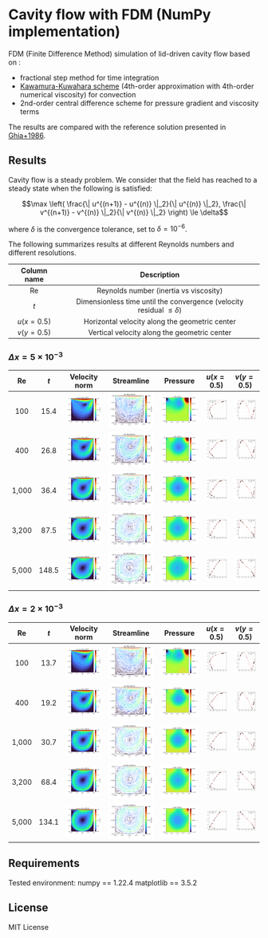# Cavity flow with FDM (NumPy implementation)

FDM (Finite Difference Method) simulation of lid-driven cavity flow based on :
* fractional step method for time integration
* [Kawamura-Kuwahara scheme](https://doi.org/10.2514/6.1984-340) (4th-order approximation with 4th-order numerical viscosity) for convection
* 2nd-order central difference scheme for pressure gradient and viscosity terms

The results are compared with the reference solution presented in [Ghia+1986](https://doi.org/10.1016/0021-9991(82)90058-4). 

## Results
Cavity flow is a steady problem. We consider that the field has reached to a steady state when the following is satisfied:
```math
\max \left( \frac{\| u^{(n+1)} - u^{(n)} \|_2}{\| u^{(n)} \|_2}, \frac{\| v^{(n+1)} - v^{(n)} \|_2}{\| v^{(n)} \|_2} \right) \le \delta
```
where $\delta$ is the convergence tolerance, set to $\delta = 10^{-6}$. 

The following summarizes results at different Reynolds numbers and different resolutions. 

| Column name | Description | 
|:---:|:---:|
| $\text{Re}$ | Reynolds number (inertia vs viscosity) |
| $t$ | Dimensionless time until the convergence (velocity residual $\le \delta$) |
| $u(x=0.5)$ | Horizontal velocity along the geometric center |
| $v(y=0.5)$ | Vertical velocity along the geometric center |

### $\Delta x = 5 \times 10^{-3}$
| $\text{Re}$ | $t$ | Velocity norm | Streamline | Pressure | $u(x=0.5)$ | $v(y=0.5)$ |
|:---:|:---:|:---:|:---:|:---:|:---:|:---:|
| 100 | 15.4 | <img src="./Re_100/vel_norm.png"> | <img src="./Re_100/psi.png"> | <img src="./Re_100/prs.png"> | <img src="./Re_100/comparison_u.png"> | <img src="./Re_100/comparison_v.png"> |
| 400 | 26.8 | <img src="./Re_400/vel_norm.png"> | <img src="./Re_400/psi.png"> | <img src="./Re_400/prs.png"> | <img src="./Re_400/comparison_u.png"> | <img src="./Re_400/comparison_v.png"> |
| 1,000 | 36.4 | <img src="./Re_1000/vel_norm.png"> | <img src="./Re_1000/psi.png"> | <img src="./Re_1000/prs.png"> | <img src="./Re_1000/comparison_u.png"> | <img src="./Re_1000/comparison_v.png"> |
| 3,200 | 87.5 | <img src="./Re_3200/vel_norm.png"> | <img src="./Re_3200/psi.png"> | <img src="./Re_3200/prs.png"> | <img src="./Re_3200/comparison_u.png"> | <img src="./Re_3200/comparison_v.png"> |
| 5,000 | 148.5 | <img src="./Re_5000/vel_norm.png"> | <img src="./Re_5000/psi.png"> | <img src="./Re_5000/prs.png"> | <img src="./Re_5000/comparison_u.png"> | <img src="./Re_5000/comparison_v.png"> |

### $\Delta x = 2 \times 10^{-3}$
| $\text{Re}$ | $t$ | Velocity norm | Streamline | Pressure | $u(x=0.5)$ | $v(y=0.5)$ |
|:---:|:---:|:---:|:---:|:---:|:---:|:---:|
| 100 | 13.7 | <img src="./Re_100_highres/vel_norm.png"> | <img src="./Re_100_highres/psi.png"> | <img src="./Re_100_highres/prs.png"> | <img src="./Re_100_highres/comparison_u.png"> | <img src="./Re_100_highres/comparison_v.png"> |
| 400 | 19.2 | <img src="./Re_400_highres/vel_norm.png"> | <img src="./Re_400_highres/psi.png"> | <img src="./Re_400_highres/prs.png"> | <img src="./Re_400_highres/comparison_u.png"> | <img src="./Re_400_highres/comparison_v.png"> |
| 1,000 | 30.7 | <img src="./Re_1000_highres/vel_norm.png"> | <img src="./Re_1000_highres/psi.png"> | <img src="./Re_1000_highres/prs.png"> | <img src="./Re_1000_highres/comparison_u.png"> | <img src="./Re_1000_highres/comparison_v.png"> |
| 3,200 | 68.4 | <img src="./Re_3200_highres/vel_norm.png"> | <img src="./Re_3200_highres/psi.png"> | <img src="./Re_3200_highres/prs.png"> | <img src="./Re_3200_highres/comparison_u.png"> | <img src="./Re_3200_highres/comparison_v.png"> |
| 5,000 | 134.1 | <img src="./Re_5000_highres/vel_norm.png"> | <img src="./Re_5000_highres/psi.png"> | <img src="./Re_5000_highres/prs.png"> | <img src="./Re_5000_highres/comparison_u.png"> | <img src="./Re_5000_highres/comparison_v.png"> |

## Requirements
Tested environment:
numpy == 1.22.4
matplotlib == 3.5.2

## License
MIT License
